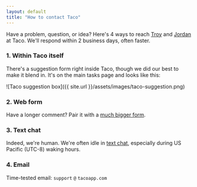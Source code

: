 ```yaml
---
layout: default
title: "How to contact Taco"
---
```


Have a problem, question, or idea? Here's 4 ways to reach [Troy](https://twitter.com/troyd) and [Jordan](https://twitter.com/fixie) at Taco. We'll respond within 2 business days, often faster.

### 1. Within Taco itself

There's a suggestion form right inside Taco, though we did our best to make it blend in. It's on the main tasks page and looks like this:

![Taco suggestion box]({{ site.url }}/assets/images/taco-suggestion.png)

### 2. Web form

Have a longer comment? Pair it with a [much bigger form](https://tacoapp.com/feedback).

### 3. Text chat

Indeed, we're human. We're often idle in [text chat](https://tacoapp.com/chat), especially during US Pacific (UTC-8) waking hours.

### 4. Email

Time-tested email: `support` `@` `tacoapp.com`
